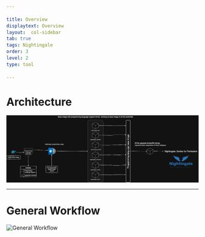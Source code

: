 ```yaml
---

title: Overview
displaytext: Overview
layout:  col-sidebar
tab: true
tags: Nightingale
order: 3
level: 2
type: tool

---
```


# Architecture

![Architecture](assets/images/architecture.png)

---

# General Workflow

![General Workflow](asses/images/general_workflow.png)